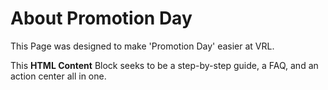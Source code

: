 # About Promotion Day

This Page was designed to make 'Promotion Day' easier at VRL.

This **HTML Content** Block seeks to be a step-by-step guide, a FAQ, and an action center all in one.